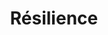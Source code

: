 ---
name: Résilience
title: Résilience
status: published
level: Pro
percentage: 78
sitemap: false
---